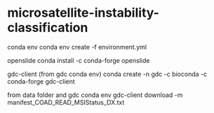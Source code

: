# microsatellite-instability-classification

conda env
conda env create -f environment.yml

openslide
conda install -c conda-forge openslide

gdc-client (from gdc conda env)
conda create -n gdc -c bioconda -c conda-forge gdc-client

from data folder and gdc conda env
gdc-client download -m manifest_COAD_READ_MSIStatus_DX.txt

